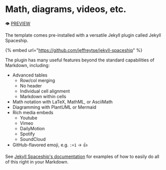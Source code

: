 # Math, diagrams, videos, etc.

:eye: [PREVIEW](https://greenelab.github.io/lab-website-template/testbed#jekyll-spaceship)

The template comes pre-installed with a versatile Jekyll plugin called Jekyll Spaceship.

{% embed url="https://github.com/jeffreytse/jekyll-spaceship" %}

The plugin has many useful features beyond the standard capabilities of Markdown, including:

* Advanced tables
  * Row/col merging
  * No header
  * Individual cell alignment
  * Markdown within cells
* Math notation with LaTeX, MathML, or AsciiMath
* Diagramming with PlantUML or Mermaid
* Rich media embeds
  * Youtube
  * Vimeo
  * DailyMotion
  * Spotify
  * SoundCloud
* GitHub-flavored emoji, e.g. `:+1` -> :thumbsup:

See [Jekyll Spaceship's documentation](https://github.com/jeffreytse/jekyll-spaceship) for examples of how to easily do all of this right in your Markdown.
